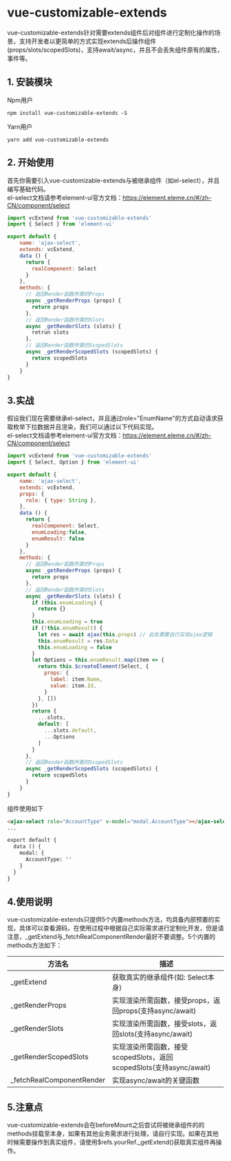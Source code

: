 # vue-customizable-extends
vue-customizable-extends针对需要extends组件后对组件进行定制化操作的场景，支持开发者以更简单的方式实现extends后操作组件(props/slots/scopedSlots)，支持await/async，并且不会丢失组件原有的属性，事件等。

## 1. 安装模块
Npm用户
````
npm install vue-customizable-extends -S
````

Yarn用户
````
yarn add vue-customizable-extends
````

## 2. 开始使用
首先你需要引入vue-customizable-extends与被继承组件（如el-select），并且编写基础代码。    
el-select文档请参考element-ui官方文档：https://element.eleme.cn/#/zh-CN/component/select

````javascript
import vcExtend from 'vue-customizable-extends'
import { Select } from 'element-ui'

export default {
    name: 'ajax-select',
    extends: vcExtend,
    data () {
      return {
        realComponent: Select
      }
    },
    methods: {
      // 返回Render函数所需的Props
      async _getRenderProps (props) {
        return props
      },
      // 返回Render函数所需的Slots
      async _getRenderSlots (slots) {
        retrun slots
      },
      // 返回Render函数所需的ScopedSlots
      async _getRenderScopedSlots (scopedSlots) {
        return scopedSlots
      }
    }
}
````

## 3.实战
假设我们现在需要继承el-select，并且通过role="EnumName"的方式自动请求获取枚举下拉数据并且渲染，我们可以通过以下代码实现。    
el-select文档请参考element-ui官方文档：https://element.eleme.cn/#/zh-CN/component/select

````javascript
import vcExtend from 'vue-customizable-extends'
import { Select, Option } from 'element-ui'

export default {
    name: 'ajax-select',
    extends: vcExtend,
    props: {
      role: { type: String },
    },
    data () {
      return {
        realComponent: Select,
        enumLoading:false,
        enumResult: false
      }
    },
    methods: {
      // 返回Render函数所需的Props
      async _getRenderProps (props) {
        return props
      },
      // 返回Render函数所需的Slots
      async _getRenderSlots (slots) {
        if (this.enumLoading) {
          return {}
        }
        this.enumLoading = true
        if (!this.enumResult) {
          let res = await ajax(this.props) // 此处需要自行实现ajax逻辑
          this.enumResult = res.Data
          this.enumLoading = false
        }
        let Options = this.enumResult.map(item => {
          return this.$createElement(Select, {
            props: {
              label: item.Name,
              value: item.Id,
            }   
          }, [])  
        })
        return {
          ...slots,
          default: [
            ...slots.default,
            ...Options
          ]
        }
      },
      // 返回Render函数所需的ScopedSlots
      async _getRenderScopedSlots (scopedSlots) {
        return scopedSlots
      }
    }
}
````

组件使用如下

````html
<ajax-select role="AccountType" v-model="modal.AccountType"></ajax-select>
...

export default {
  data () {
    modal: {
      AccountType: ''
    }
  }
}
````

## 4.使用说明
vue-customizable-extends只提供5个内置methods方法，均具备内部预置的实现，具体可以查看源码，在使用过程中根据自己实际需求进行定制化开发，但是请注意，_getExtend与_fetchRealComponentRender最好不要调整。5个内置的methods方法如下：

|  方法名                     | 描述                                                             |
|  ----                      | ----                                                            |
| _getExtend                 | 获取真实的继承组件(如: Select本身)                                  |
| _getRenderProps            | 实现渲染所需函数，接受props，返回props(支持async/await)              |
| _getRenderSlots            | 实现渲染所需函数，接受slots，返回slots(支持async/await)              |
| _getRenderScopedSlots      | 实现渲染所需函数，接受scopedSlots，返回scopedSlots(支持async/await)  |
| _fetchRealComponentRender  | 实现async/await的关键函数                                         |


## 5.注意点
vue-customizable-extends会在beforeMount之后尝试将被继承组件的的methods挂载至本身，如果有其他业务需求进行处理，请自行实现。如果在其他时候需要操作到真实组件，请使用$refs.yourRef._getExtend()获取真实组件再操作。


